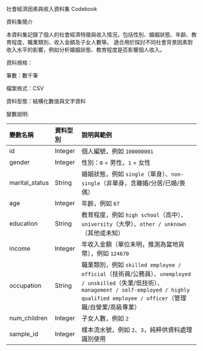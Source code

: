 社會經濟因素與收入資料集 Codebook

資料集簡介

本資料集記錄了個人的社會經濟特徵與收入情況，包括性別、婚姻狀態、年齡、教育程度、職業類別、收入金額及子女人數等。
適合用於探討不同社會背景因素對收入水平的影響，例如分析婚姻狀態、教育程度是否影響個人收入。

資料規格：

筆數：數千筆

檔案格式：CSV

資料型態：結構化數值與文字資料

變數說明:

| 變數名稱         | 資料型別     | 說明與範例 |
|:-----------------|:-------------|:-----------|
| id               | Integer      | 個人編號，例如 `100000001` |
| gender           | Integer      | 性別：`0` = 男性，`1` = 女性 |
| marital_status   | String       | 婚姻狀態，例如 `single`（單身）、`non-single`（非單身，含離婚/分居/已婚/喪偶） |
| age              | Integer      | 年齡，例如 `67` |
| education        | String       | 教育程度，例如 `high school`（高中）、`university`（大學）、`other / unknown`（其他或未知） |
| income           | Integer      | 年收入金額（單位未明，推測為當地貨幣），例如 `124670` |
| occupation       | String       | 職業類別，例如 `skilled employee / official`（技術員/公務員）、`unemployed / unskilled`（失業/低技術）、`management / self-employed / highly qualified employee / officer`（管理職/自營業/高級專業） |
| num_children     | Integer      | 子女人數，例如 `2` |
| sample_id        | Integer      | 樣本流水號，例如 `2`、`3`，純粹供資料處理識別使用 |